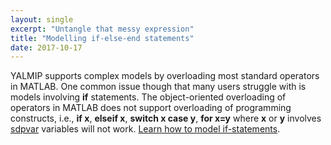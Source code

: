 ```yaml
---
layout: single
excerpt: "Untangle that messy expression"
title: "Modelling if-else-end statements"
date: 2017-10-17
---
```


YALMIP supports complex models by overloading most standard operators in MATLAB. One common issue though that many users struggle with is models involving **if** statements. The object-oriented overloading of operators in MATLAB does not support overloading of programming constructs, i.e., **if x**, **elseif x**, **switch x case y**, **for x=y** where **x** or **y** involves [sdpvar](/command/sdpvar) variables will not work. [Learn how to model if-statements](/examples/modellingif).

